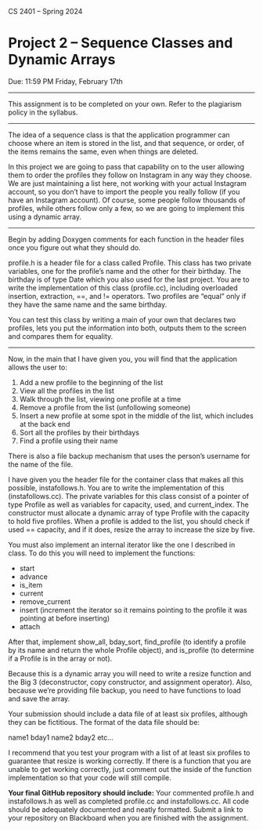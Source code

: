 CS 2401 – Spring 2024
# Project 2 – Sequence Classes and Dynamic Arrays
Due: 11:59 PM Friday, February 17th
***  
This assignment is to be completed on your own. Refer to the plagiarism policy in the syllabus.
***  
The idea of a sequence class is that the application programmer can choose where an item is stored in the list, and that sequence, or order, of the items remains the same, even when things are deleted.  

In this project we are going to pass that capability on to the user allowing them to order the profiles they follow on Instagram in any way they choose. We are just maintaining a list here, not working with your actual Instagram account, so you don’t have to import the people you really follow (if you have an Instagram account). Of course, some people follow thousands of profiles, while others follow only a few, so we are going to implement this using a dynamic array.  

***  

Begin by adding Doxygen comments for each function in the header files once you figure out what they should do.  

profile.h is a header file for a class called Profile. This class has two private variables, one for the profile’s name and the other for their birthday. The birthday is of type Date which you also used for the last project. You are to write the implementation of this class (profile.cc), including overloaded insertion, extraction, ==, and != operators. Two profiles are “equal” only if they have the same name and the same birthday.  

You can test this class by writing a main of your own that declares two profiles, lets you put the information into both, outputs them to the screen and compares them for equality.  

***  

Now, in the main that I have given you, you will find that the application allows the user to:
1. Add a new profile to the beginning of the list
2. View all the profiles in the list
3. Walk through the list, viewing one profile at a time
4. Remove a profile from the list (unfollowing someone)
5. Insert a new profile at some spot in the middle of the list, which includes at the back end
6. Sort all the profiles by their birthdays
7. Find a profile using their name  

There is also a file backup mechanism that uses the person’s username for the name of the file.
 
I have given you the header file for the container class that makes all this possible, instafollows.h. You are to write the implementation of this (instafollows.cc). The private variables for this class consist of a pointer of type Profile as well as variables for capacity, used, and current_index. The constructor must allocate a dynamic array of type Profile with the capacity to hold five profiles. When a profile is added to the list, you should check if used == capacity, and if it does, resize the array to increase the size by five.  

You must also implement an internal iterator like the one I described in class. To do this you will need to implement the functions:
* start
* advance
* is_item
* current
* remove_current
* insert (increment the iterator so it remains pointing to the profile it was pointing at before inserting)
* attach  

After that, implement show_all, bday_sort, find_profile (to identify a profile by its name and return the whole Profile object), and is_profile (to determine if a Profile is in the array or not).  

Because this is a dynamic array you will need to write a resize function and the Big 3 (deconstructor, copy constructor, and assignment operator). Also, because we’re providing file backup, you need to have functions to load and save the array.  

Your submission should include a data file of at least six profiles, although they can be fictitious. The format of the data file should be:

name1
bday1
name2
bday2
etc...  

I recommend that you test your program with a list of at least six profiles to guarantee that resize is working correctly. If there is a function that you are unable to get working correctly, just comment out the inside of the function implementation so that your code will still compile.

**Your final GitHub repository should include:** Your commented profile.h and instafollows.h as well as completed profile.cc and instafollows.cc. All code should be adequately documented and neatly formatted. Submit a link to your repository on Blackboard when you are finished with the assignment.